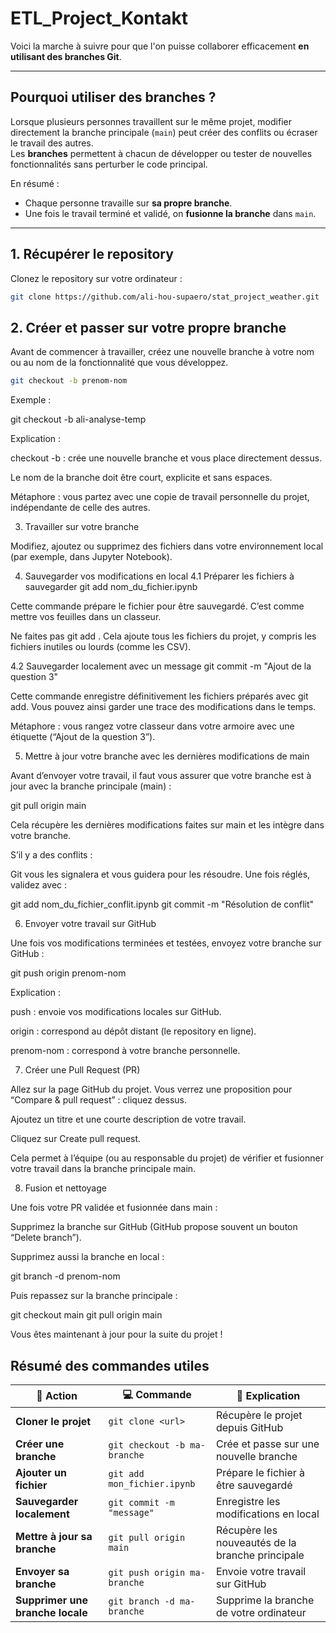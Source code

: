 # ETL_Project_Kontakt

Voici la marche à suivre pour que l'on puisse collaborer efficacement **en utilisant des branches Git**.  

---

## Pourquoi utiliser des branches ?

Lorsque plusieurs personnes travaillent sur le même projet, modifier directement la branche principale (`main`) peut créer des conflits ou écraser le travail des autres.  
Les **branches** permettent à chacun de développer ou tester de nouvelles fonctionnalités sans perturber le code principal.  

En résumé :  
- Chaque personne travaille sur **sa propre branche**.  
- Une fois le travail terminé et validé, on **fusionne la branche** dans `main`.

---

## 1. Récupérer le repository

Clonez le repository sur votre ordinateur :

```bash
git clone https://github.com/ali-hou-supaero/stat_project_weather.git
```

## 2. Créer et passer sur votre propre branche

Avant de commencer à travailler, créez une nouvelle branche à votre nom ou au nom de la fonctionnalité que vous développez.
```bash
git checkout -b prenom-nom
```
Exemple :

git checkout -b ali-analyse-temp

Explication :

checkout -b : crée une nouvelle branche et vous place directement dessus.

Le nom de la branche doit être court, explicite et sans espaces.

Métaphore : vous partez avec une copie de travail personnelle du projet, indépendante de celle des autres.

3. Travailler sur votre branche

Modifiez, ajoutez ou supprimez des fichiers dans votre environnement local (par exemple, dans Jupyter Notebook).

4. Sauvegarder vos modifications en local
4.1 Préparer les fichiers à sauvegarder
git add nom_du_fichier.ipynb


Cette commande prépare le fichier pour être sauvegardé.
C’est comme mettre vos feuilles dans un classeur.

Ne faites pas git add .
Cela ajoute tous les fichiers du projet, y compris les fichiers inutiles ou lourds (comme les CSV).

4.2 Sauvegarder localement avec un message
git commit -m "Ajout de la question 3"


Cette commande enregistre définitivement les fichiers préparés avec git add.
Vous pouvez ainsi garder une trace des modifications dans le temps.

Métaphore : vous rangez votre classeur dans votre armoire avec une étiquette (“Ajout de la question 3”).

5. Mettre à jour votre branche avec les dernières modifications de main

Avant d’envoyer votre travail, il faut vous assurer que votre branche est à jour avec la branche principale (main) :

git pull origin main


Cela récupère les dernières modifications faites sur main et les intègre dans votre branche.

S’il y a des conflits :

Git vous les signalera et vous guidera pour les résoudre.
Une fois réglés, validez avec :

git add nom_du_fichier_conflit.ipynb
git commit -m "Résolution de conflit"

6. Envoyer votre travail sur GitHub

Une fois vos modifications terminées et testées, envoyez votre branche sur GitHub :

git push origin prenom-nom

Explication :

push : envoie vos modifications locales sur GitHub.

origin : correspond au dépôt distant (le repository en ligne).

prenom-nom : correspond à votre branche personnelle.

7. Créer une Pull Request (PR)

Allez sur la page GitHub du projet.
Vous verrez une proposition pour “Compare & pull request” : cliquez dessus.

Ajoutez un titre et une courte description de votre travail.

Cliquez sur Create pull request.

Cela permet à l’équipe (ou au responsable du projet) de vérifier et fusionner votre travail dans la branche principale main.

8. Fusion et nettoyage

Une fois votre PR validée et fusionnée dans main :

Supprimez la branche sur GitHub (GitHub propose souvent un bouton “Delete branch”).

Supprimez aussi la branche en local :

git branch -d prenom-nom


Puis repassez sur la branche principale :

git checkout main
git pull origin main


Vous êtes maintenant à jour pour la suite du projet !

## Résumé des commandes utiles

| 🧩 Action | 💻 Commande | 🧠 Explication |
|------------|-------------|----------------|
| **Cloner le projet** | `git clone <url>` | Récupère le projet depuis GitHub |
| **Créer une branche** | `git checkout -b ma-branche` | Crée et passe sur une nouvelle branche |
| **Ajouter un fichier** | `git add mon_fichier.ipynb` | Prépare le fichier à être sauvegardé |
| **Sauvegarder localement** | `git commit -m "message"` | Enregistre les modifications en local |
| **Mettre à jour sa branche** | `git pull origin main` | Récupère les nouveautés de la branche principale |
| **Envoyer sa branche** | `git push origin ma-branche` | Envoie votre travail sur GitHub |
| **Supprimer une branche locale** | `git branch -d ma-branche` | Supprime la branche de votre ordinateur |
